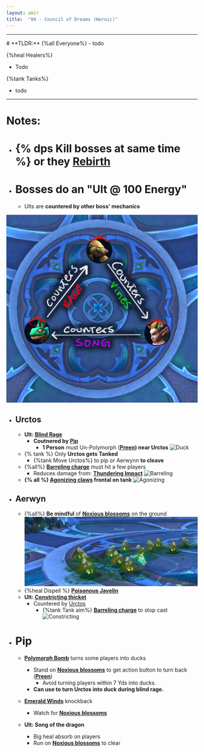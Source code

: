 ```yaml
---
layout: amir
title:  "04 - Council of Dreams (Heroic)"
---
```


<hr>
# **TLDR:**
{%all Everyone%}
- todo

{%heal Healers%}
- Todo

{%tank Tanks%}
- todo

<hr>

# Notes:

- # {% dps Kill bosses at same time %} or they **[Rebirth](https://ptr.wowdb.com/spells/418463-rebirth)**
- # Bosses do an **"Ult @ 100 Energy"** 
    - Ults are **countered by other boss' mechanics**

![Council](/assets/Council.png)

- ## **Urctos**
    - **Ult: [Blind Rage](https://ptr.wowdb.com/spells/420604-blind-rage)**
        - **Coutnered by [Pip](#pip)**
            - **1 Person** must Un-Polymorph (**[Preen](https://ptr.wowdb.com/spells/422372-preen)) near Urctos**
    ![Duck](https://cloud.stylenmedia.com/apps/sharingpath/michael/10000%20Personal/10000%20References/HoH/Assets/Council/Blind%20Rage_1.gif)
    - {% tank %} Only **Urctos gets Tanked**
        - {%tank Move Urctos%} to pip or Aerwynn **to cleave**
    - {%all%} **[Barreling charge](https://ptr.wowdb.com/spells/423420-barreling-charge)** must hit a few players
        - Reduces damage from: **[Thundering Impact](https://ptr.wowdb.com/spells/420966-thundering-impact)**
        ![Barreling](https://cloud.stylenmedia.com/apps/sharingpath/michael/10000%20Personal/10000%20References/HoH/Assets/Council/Barreling.gif)
    - **{% all %} [Agonizing claws](https://ptr.wowdb.com/spells/421022-agonizing-claws) frontal on tank**
    ![Agonizing](https://cloud.stylenmedia.com/apps/sharingpath/michael/10000%20Personal/10000%20References/HoH/Assets/Council/AgonizingClaws.gif)

- ## **Aerwyn**
    - {%all%} **Be mindful** of **[Noxious blossoms](https://ptr.wowdb.com/spells/420671-noxious-blossom)** on the ground
    ![NoxiousBlossom](/assets/NoxiousBlossom.png)
    - {%heal Dispell %} **[Poisonous Javelin](https://ptr.wowdb.com/spells/420859-poisonous-javelin)**
    - **Ult: [Constricting thicket](https://ptr.wowdb.com/spells/421298-constricting-thicket)**
        - Countered by [Urctos](#urctos)
            - {%tank Tank aim%} **[Barreling charge](https://ptr.wowdb.com/spells/423420-barreling-charge)** to stop cast
    ![Constricting](https://cloud.stylenmedia.com/apps/sharingpath/michael/10000%20Personal/10000%20References/HoH/Assets/Council/ConstrictingThicket.gif)
- # **Pip**
    - **[Polymorph Bomb](https://ptr.wowdb.com/spells/429123-polymorph-bomb)** turns some players into ducks
        - Stand on **[Noxious blossoms](https://ptr.wowdb.com/spells/420671-noxious-blossom)** to get action button to turn back (**[Preen](https://ptr.wowdb.com/spells/422372-preen)**)
            - Avoid turning players within 7 Yds into ducks.
        - **Can use to turn Urctos into duck during blind rage.**
    - **[Emerald Winds](https://ptr.wowdb.com/spells/421024-emerald-winds)** knockback
        - Watch for **[Noxious blossoms](https://ptr.wowdb.com/spells/420671-noxious-blossom)**

    - **Ult: Song of the dragon**
        - Big heal absorb on players
        - Run on **[Noxious blossoms](https://ptr.wowdb.com/spells/420671-noxious-blossom)** to clear
